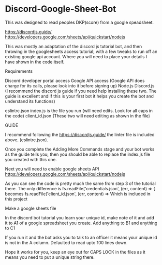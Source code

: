 # Discord-Google-Sheet-Bot
This was designed to read peoples DKP(score) from a google speadsheet.

https://discordjs.guide/
https://developers.google.com/sheets/api/quickstart/nodejs

This was mostly an adaptation of the discord js tutorial bot, and then throwing in the googlesheets access tutorial, with a few tweaks to run off an existing google api account. 
Where you will need to place your details I have shown in the code itself. 

Requirements

Discord developer portal access
Google API access (Google API does charge for its calls, please look into it before signing up)
Node.js 
Discord.js 
(I recommend the discord js guide if you need help installing these two. The guide is excellent and if this is your first bot it helps you create the bot and understand its functions)

eslintrc.json
index.js is the file you run (will need edits. Look for all caps in the code)
client_id.json (These two will need editing as shown in the file)


GUIDE

I recommend following the https://discordjs.guide/ the linter file is included above. (eslintrc.json).

Once you complete the Adding More Commands stage and your bot works as the guide tells you, then you should be able to replace the index.js file you created with this one. 

Next you will need to enable google sheets API
https://developers.google.com/sheets/api/quickstart/nodejs

As you can see the code is pretty much the same from step 3 of the tutorial there. The only difference is 
fs.readFile('credentials.json', (err, content) => {
becomes 
fs.readFile('client_id.json', (err, content) => Which is included in this project

Make a google sheets file

In the discord bot tutorial you learn your unique id, make note of it and add it to A1 of a google spreadsheet you create.
Add anything to B1 and anything to C1

If you run it and the bot asks you to talk to an officer it means your unique id is not in the A column. Defaulted to read upto 100 lines down. 


Hope it works for you, keep an eye out for CAPS LOCK in the files as it means you need to put a unique string there. 





